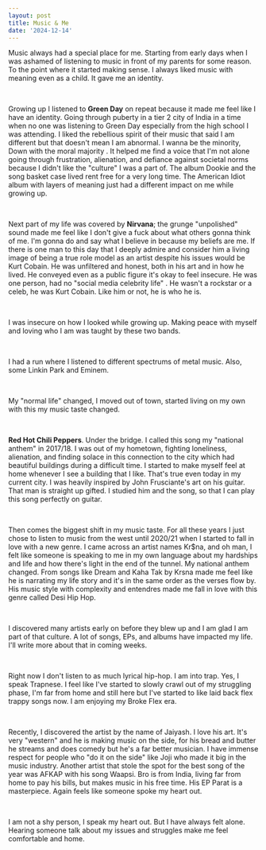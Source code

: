 ```yaml
---
layout: post
title: Music & Me
date: '2024-12-14'
---
```


Music always had a special place for me. Starting from early days when I was ashamed of listening to music in front of my parents for some reason. To the point where it started making sense. I always liked music with meaning even as a child. It gave me an identity.

<br>

Growing up I listened to **Green Day** on repeat because it made me feel like I have an identity. Going through puberty in a tier 2 city of India in a time when no one was listening to Green Day especially from the high school I was attending.  I liked the rebellious spirit of their music that said I am different  but that doesn't mean I am abnormal. I wanna be the minority, Down with the moral majority . It helped me find a voice that I'm not alone going through frustration, alienation,  and defiance against societal norms because I didn't like the "culture" I was a part of. The album Dookie and the song basket case lived rent free for a very long time. The American Idiot album with layers of meaning just had a different impact on me while growing up.

<br>

Next part of my life was covered by **Nirvana**; the grunge "unpolished" sound made me feel like I don't give a fuck about what others gonna think of me. I'm gonna do and say what I believe in because my beliefs are me. If there is one man to this day that I deeply admire and consider him a living image of being a true role model as an artist despite his issues would be Kurt Cobain. He was unfiltered and honest, both in his art and in how he lived. He conveyed even as a public figure it's okay to feel insecure. He was one person, had no "social media celebrity life" . He wasn't a rockstar or a celeb, he was Kurt Cobain. Like him or not, he is who he is. 

<br>

I was insecure on how I looked while growing up. Making peace with myself and loving who I am was taught by these two bands.

<br>

I had a run where I listened to different spectrums of metal music. Also, some Linkin Park and Eminem. 

<br>

My "normal life" changed, I moved out of town, started living on my own with this my music taste changed. 

<br>

**Red Hot Chili Peppers**. Under the bridge. I called this song my "national anthem" in 2017/18. I was out of my hometown, fighting loneliness, alienation, and finding solace in this connection to the city which had beautiful buildings during a difficult time. I started to make myself feel at home whenever I see a building that I like. That's true even today in my current city. I was heavily inspired by John Frusciante's art on his guitar. That man is straight up gifted. I studied him and the song, so that I can play this song perfectly on guitar.

<br>

Then comes the biggest shift in my music taste. For all these years I just chose to listen to music from the west until 2020/21 when I started to fall in love with a new genre. I came across an artist names Kr$na, and oh man, I felt like someone is speaking to me in my own language about my hardships and life and how there's light in the end of the tunnel. My national anthem changed. From songs like Dream and Kaha Tak by Krsna made me feel like he is narrating my life story and it's in the same order as the verses flow by. His music style with complexity and entendres made me fall in love with this genre called Desi Hip Hop. 

<br>

I discovered many artists early on before they blew up and I am glad I am part of that culture. A lot of songs, EPs, and albums have impacted my life. I'll write more about that in coming weeks.

<br>

Right now I don't listen to as much lyrical hip-hop. I am into trap. Yes, I speak Trapnese. I feel like I've started to slowly crawl out of my struggling phase, I'm far from home and still here but I've started to like laid back flex trappy songs now. I am enjoying my Broke Flex era. 

<br>

Recently, I discovered the artist by the name of Jaiyash. I love his art. It's very "western" and he is making music on the side, for his bread and butter he streams and does comedy but he's a far better musician. I have immense respect for people who "do it on the side" like Joji who made it big in the music industry. Another artist that stole the spot for the best song of the year was AFKAP with his song Waapsi. Bro is from India, living far from home to pay his bills, but makes music in his free time. His EP Parat is a masterpiece. Again feels like someone spoke my heart out. 

<br>

I am not a shy person, I speak my heart out. But I have always felt alone. Hearing someone talk about my issues and struggles make me feel comfortable and home.